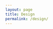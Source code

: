 ```yaml
---
layout: page
title: Design
permalink: /design/
---
```

<style type="text/css">
.page-content {
	background-color: green;
}
.site-footer {
    border-bottom: 10px solid green;
 }
 .post-title {
	color: green;
}
</style>
